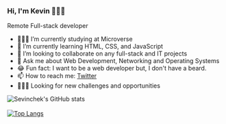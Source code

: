### Hi, I'm Kevin 👨🏽‍💻

<p>Remote Full-stack developer</p>

- 👨🏽‍💻 I’m currently studying at Microverse
- 🌱 I’m currently learning HTML, CSS, and JavaScript
- 👯 I’m looking to collaborate on any full-stack and IT projects
- 💬 Ask me about Web Development, Networking and Operating Systems
- 😂 Fun fact: I want to be a web developer but, I don't have a beard.
- 📫 How to reach me: [Twitter](https://www.twitter.com/sevinchek)
- 🕵🏽‍♂️ Looking for new challenges and opportunities

![Sevinchek's GitHub stats](https://github-readme-stats.vercel.app/api?username=sevinchek&show_icons=true&theme=radical)  
<br>
[![Top Langs](https://github-readme-stats.vercel.app/api/top-langs/?username=anuraghazra&layout=compact)](https://github.com/anuraghazra/github-readme-stats)



<!--
**sevinchek/sevinchek** is a ✨ _special_ ✨ repository because its `README.md` (this file) appears on your GitHub profile.

Here are some ideas to get you started:

- 🔭 I’m currently working on ...
- 🌱 I’m currently learning ...
- 👯 I’m looking to collaborate on ...
- 🤔 I’m looking for help with ...
- 💬 Ask me about ...
- 📫 How to reach me: ...
- 😄 Pronouns: ...
- ⚡ Fun fact: ...
-->
